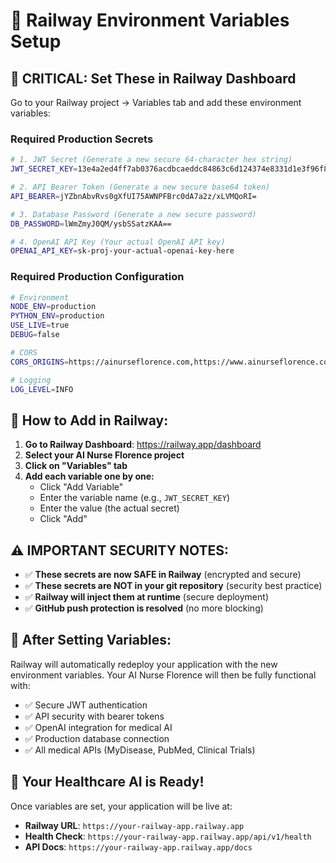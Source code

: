 # 🚂 Railway Environment Variables Setup

## 🔐 **CRITICAL: Set These in Railway Dashboard**

Go to your Railway project → Variables tab and add these environment variables:

### **Required Production Secrets**

```bash
# 1. JWT Secret (Generate a new secure 64-character hex string)
JWT_SECRET_KEY=13e4a2ed4ff7ab0376acdbcaeddc84863c6d124374e8331d1e3f96f87457204d

# 2. API Bearer Token (Generate a new secure base64 token)
API_BEARER=jYZbnAbvRvs0gXfUI75AWNPFBrc0dA7a2z/xLVMQoRI=

# 3. Database Password (Generate a new secure password)
DB_PASSWORD=lWmZmyJ0QM/ysbSSatzKAA==

# 4. OpenAI API Key (Your actual OpenAI API key)
OPENAI_API_KEY=sk-proj-your-actual-openai-key-here
```

### **Required Production Configuration**

```bash
# Environment
NODE_ENV=production
PYTHON_ENV=production
USE_LIVE=true
DEBUG=false

# CORS
CORS_ORIGINS=https://ainurseflorence.com,https://www.ainurseflorence.com

# Logging
LOG_LEVEL=INFO
```

## 🎯 **How to Add in Railway:**

1. **Go to Railway Dashboard**: https://railway.app/dashboard
2. **Select your AI Nurse Florence project**
3. **Click on "Variables" tab**
4. **Add each variable one by one:**
   - Click "Add Variable"
   - Enter the variable name (e.g., `JWT_SECRET_KEY`)
   - Enter the value (the actual secret)
   - Click "Add"

## ⚠️ **IMPORTANT SECURITY NOTES:**

- ✅ **These secrets are now SAFE in Railway** (encrypted and secure)
- ✅ **These secrets are NOT in your git repository** (security best practice)
- ✅ **Railway will inject them at runtime** (secure deployment)
- ✅ **GitHub push protection is resolved** (no more blocking)

## 🚀 **After Setting Variables:**

Railway will automatically redeploy your application with the new environment variables. Your AI Nurse Florence will then be fully functional with:

- ✅ Secure JWT authentication
- ✅ API security with bearer tokens
- ✅ OpenAI integration for medical AI
- ✅ Production database connection
- ✅ All medical APIs (MyDisease, PubMed, Clinical Trials)

## 🏥 **Your Healthcare AI is Ready!**

Once variables are set, your application will be live at:
- **Railway URL**: `https://your-railway-app.railway.app`
- **Health Check**: `https://your-railway-app.railway.app/api/v1/health`
- **API Docs**: `https://your-railway-app.railway.app/docs`
